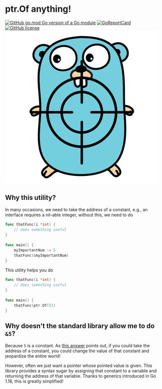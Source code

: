 # ptr.Of anything!
[![GitHub go.mod Go version of a Go module](https://img.shields.io/github/go-mod/go-version/gomods/athens.svg)](https://github.com/gomods/athens)
[![GoReportCard](https://goreportcard.com/badge/github.com/mrkagelui/ptr)](https://goreportcard.com/report/github.com/mrkagelui/ptr)
[![GitHub license](https://badgen.net/github/license/mrkagelui/ptr)](https://github.com/mrkagelui/ptr/blob/master/LICENSE)
![goptr](goptr.png "goptr")

## Why this utility? 

In many occasions, we need to take the address of a constant, e.g., an interface requires a nil-able integer, 
without this, we need to do
```go
func thatFunc(i *int) {
	// does something useful
}

func main() {
	myImportantNum := 5
	thatFunc(&myImportantNum)
}
```
This utility helps you do
```go
func thatFunc(i *int) {
	// does something useful
}

func main() {
	thatFunc(ptr.Of(5))
}
```

## Why doesn't the standard library allow me to do `&5`?

Because `5` is a constant. As [this answer](https://stackoverflow.com/a/35146856) points out, 
if you could take the address of a constant, you could change the value of that constant and 
jeopardize the entire world!

However, often we just want a pointer whose pointed value is given. This library provides a 
syntax sugar by assigning that constant to a variable and returning the address of that 
variable. Thanks to generics introduced in Go 1.18, this is greatly simplified!
